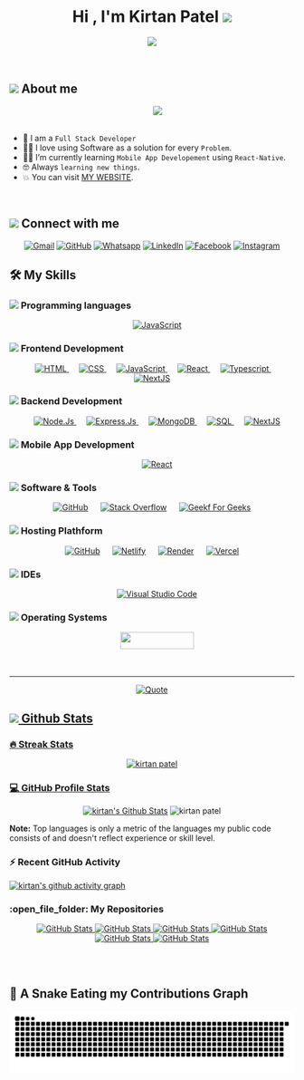 
<h1 align="center">Hi , I'm Kirtan Patel <img src="https://media.giphy.com/media/hvRJCLFzcasrR4ia7z/giphy.gif" width="35"></h1>
<p align="center">
  <a href="https://github.com/DenverCoder1/readme-typing-svg"><img src="https://readme-typing-svg.herokuapp.com?font=Time+New+Roman&color=blue&size=60&center=true&vCenter=true&width=670&height=100&lines=Full+Stack+Developer;Mobile+App+Developer"></a>
</p>


<br>

<p align="center"> 
	

</p>

	
## <picture><img src = "https://github.com/7oSkaaa/7oSkaaa/blob/main/Images/about_me.gif?raw=true" width = 50px></picture> About me

<picture> <img align="right" src="https://github.com/7oSkaaa/7oSkaaa/blob/main/Images/Right_Side.gif?raw=true" width = 250px></picture>

<br><br>

- :school: I am a  `Full Stack Developer`
- :technologist: I love using Software as a solution for every `Problem`.
- :student: I’m currently learning `Mobile App Developement` using `React-Native`.
- :nerd_face: Always `learning new things`.
- :boom: You can visit [MY WEBSITE](https://kirtanp04-profile.netlify.app/).
<br>




## <picture> <img src="https://github.com/7oSkaaa/7oSkaaa/blob/main/Images/Connect-with-me.gif?raw=true" width="100px"> </picture> Connect with me
<p align="center">
	<a href="mailto:kirtanpatel6189@gmail.com"><img img src="https://img.shields.io/badge/gmail-%23EA4335.svg?style=plastic&logo=gmail&logoColor=white" alt="Gmail" height=30px width = 130px/></a>
	<a href="https://github.com/kirtanp04"><img src="https://img.shields.io/badge/github-%23181717.svg?style=plastic&logo=github&logoColor=white" height=30px width = 130px alt="GitHub"/></a>
	<a href="https://api.whatsapp.com/send/?phone=7984484483&text&type=phone_number&app_absent=0"><img src="https://img.shields.io/badge/whatsapp-%2325D366.svg?style=plastic&logo=whatsapp&logoColor=white" height=30px width = 130px alt="Whatsapp"/></a>
	<a href=https://www.linkedin.com/in/kirtanp04-3169a121a"><img src="https://img.shields.io/badge/linkedin-%230A66C2.svg?style=plastic&logo=linkedin&logoColor=white" height=30px width = 130px alt="LinkedIn"/></a>
	<a href="https://www.facebook.com/kirtanp04/"><img src="https://img.shields.io/badge/facebook-%231877F2.svg?style=plastic&logo=facebook&logoColor=white" alt="Facebook" height=30px width = 130px/></a>
	<a href="https://www.instagram.com/kirtanp04/"><img src="https://img.shields.io/badge/instagram-%23E4405F.svg?style=plastic&logo=instagram&logoColor=white" alt="Instagram" height=30px width = 130px/></a>
	
</p>



## 🛠️ My Skills

### <picture> <img src = "https://github.com/7oSkaaa/7oSkaaa/blob/main/Images/Programming_Languages.gif?raw=true" width = 50px>  </picture> Programming languages

<p align="center"> 
  &emsp; 
 
  <a href="https://developer.mozilla.org/en-US/docs/Web/JavaScript" target="_blank"> 
     <img alt="JavaScript" src="https://img.shields.io/badge/JavaScript%20-%23F7DF1E.svg?style=plastic&logo=javascript&logoColor=black" height=30px width = 130px>
   </a>
 
</p>

### <picture> <img src = "https://github.com/7oSkaaa/7oSkaaa/blob/main/Images/Front_End.gif?raw=true" width = 50px>  </picture> Frontend Development
<p align="center"> 
  &emsp; 
  <a href="https://www.w3.org/html/" target="_blank"> 
   <img alt="HTML" src="https://img.shields.io/badge/HTML5%20-%23E34F26.svg?style=plastic&logo=html5&logoColor=white" height=30px width = 130px>
  </a>   
  &emsp;
  <a href="https://www.w3schools.com/css/" target="_blank">
    <img alt="CSS" src="https://img.shields.io/badge/CSS%20-%231572B6.svg?style=plastic&logo=css3&logoColor=white" height=30px width = 130px>
  </a> 
  &emsp;
  <a href="https://developer.mozilla.org/en-US/docs/Web/JavaScript" target="_blank"> 
     <img alt="JavaScript" src="https://img.shields.io/badge/JavaScript%20-%23F7DF1E.svg?style=plastic&logo=javascript&logoColor=black" height=30px width = 130px>
   </a>
  &emsp;
  <a href="https://www.react.org" target="_blank">
    <img alt="React" src="https://img.shields.io/badge/react-%2361DAFB.svg?style=plastic&logo=React&logoColor=black" height=30px width = 130px>
  </a>
  &emsp;
  <a href="https://www.w3schools.com/css/" target="_blank">
    <img alt="Typescript" src="https://img.shields.io/badge/Typescript%20-%231572B6.svg?style=plastic&logo=typescript3&logoColor=white" height=30px width = 130px>
  </a> 
  &emsp;
  <a href="https://nextjs.org/" target="_blank">
    <img alt="NextJS" src="https://img.shields.io/badge/NextJS-%23181717.svg?style=plastic&logo=next3&logoColor=black" height=30px width = 130px>
  </a>
</p>
																       
### <picture> <img src = "https://github.com/7oSkaaa/7oSkaaa/blob/main/Images/Front_End.gif?raw=true" width = 50px>  </picture> Backend Development															       
<p align="center"> 
  &emsp; 
  <a href="https://nodejs.org/" target="_blank"> 
   <img alt="Node.Js" src="https://img.shields.io/badge/NodeJS-%2361.svg?style=plastic&logo=node5&logoColor=green" height=30px width = 130px>
  </a>  
  &emsp;
  <a href="https://expressjs.com/" target="_blank">
    <img alt="Express.Js" src="https://img.shields.io/badge/Express.Js-%23181717.svg?style=plastic&logo=express3&logoColor=black" height=30px width = 130px>
  </a>  
  &emsp;
  <a href="https://www.python.org" target="_blank">
    <img alt="MongoDB" src="https://img.shields.io/badge/MongoDB-%2361.svg?style=plastic&logo=&logoColor=green" height=30px width = 130px>
  </a>
  &emsp;
  <a href="https://www.w3schools.com/sql/sql_intro.asp#:~:text=What%20is%20SQL%3F,for%20Standardization%20(ISO)%20in%201987" target="_blank">
    <img alt="SQL" src="https://img.shields.io/badge/SQL-%2361DAFB.svg?style=plastic&logo=SQJ&logoColor=blue" height=30px width = 130px>
  </a>
  &emsp;
  <a href="https://nextjs.org/" target="_blank">
    <img alt="NextJS" src="https://img.shields.io/badge/NextJS-%23181717.svg?style=plastic&logo=next3&logoColor=black" height=30px width = 130px>
  </a>
</p>
													     

### <picture> <img src = "https://github.com/7oSkaaa/7oSkaaa/blob/main/Images/Front_End.gif?raw=true" width = 50px>  </picture> Mobile App Development															       
<p align="center"> 
  &emsp; 
  <a href="https://www.react.org" target="_blank">
    <img alt="React" src="https://img.shields.io/badge/React Native-%2361DAFB.svg?style=plastic&logo=React&logoColor=black" height=30px width = 130px>
  </a> 
</p>													     
											       
																       
																       
																       
																       
																       
### <picture> <img src = "https://github.com/7oSkaaa/7oSkaaa/blob/main/Images/Software_Tools.gif?raw=true" width = 50px>  </picture> Software & Tools
 
<p align="center">  
  &emsp;
    <a href="#"><img alt="GitHub" src="https://img.shields.io/badge/github-%23181717.svg?style=plastic&logo=github&logoColor=white" height=30px width = 130px></a>  
  &emsp;
    <a href="#"><img alt="Stack Overflow" src="https://img.shields.io/badge/-Stack%20Overflow-FE7A16?style=plastic&logo=stack-overflow&logoColor=white" height=30px width = 130px></a>
  &emsp;
    <a href="#"><img alt="Geekf For Geeks" src="https://img.shields.io/badge/geeksforgeeks-%230F9D58.svg?style=plastic&logo=geeksforgeeks&logoColor=white" height=30px width = 130px></a>
  &emsp;
   
 
</p>

### <picture> <img src = "https://github.com/7oSkaaa/7oSkaaa/blob/main/Images/Software_Tools.gif?raw=true" width = 50px>  </picture> Hosting Plathform
 
<p align="center">  
  &emsp;
    <a href="#"><img alt="GitHub" src="https://img.shields.io/badge/github-%23181717.svg?style=plastic&logo=github&logoColor=white" height=30px width = 130px></a>  
  &emsp;
    <a href="#"><img alt="Netlify" src="https://img.shields.io/badge/Netlify-%231817.svg?style=plastic&logo=netlify&logoColor=white" height=30px width = 130px></a>
  &emsp;
    <a href="#"><img alt="Render" src="https://img.shields.io/badge/Render-%230F9D58.svg?style=plastic&logo=render&logoColor=white" height=30px width = 130px></a>
  &emsp;
    <a href="#"><img alt="Vercel" src="https://img.shields.io/badge/vercel-%23181717.svg?style=plastic&logo=vercel&logoColor=white" height=30px width = 130px></a>
  &emsp;
   
 
</p>

 ### <picture> <img src = "https://github.com/7oSkaaa/7oSkaaa/blob/main/Images/IDEs.gif?raw=true" width = 50px>  </picture> IDEs
 
<p align="center">
  &emsp;
    <a href="#"><img alt="Visual Studio Code" src="https://img.shields.io/badge/Visual%20Studio%20Code-0078d7.svg?style=plastic&logo=visual-studio-code&logoColor=white" height=30px width = 130px></a>
</p>


 ### <picture> <img src = "https://github.com/7oSkaaa/7oSkaaa/blob/main/Images/OS.gif?raw=true" width = 50px>  </picture> Operating Systems
 
<p align="center">
  &emsp;
    <a href="#"><img src="https://img.shields.io/badge/Windows-0078D6?style=plastic&logo=windows&logoColor=white" height=30px width = 130px></a>
</p>

<br> 

---

<p align = "center">
	<a href="https://github.com/piyushsuthar/github-readme-quotes"> <img alt = "Quote" src="https://quotes-github-readme.vercel.app/api?type=horizontal&theme=tokyonight&animation=grow_out_in&quoteCategory=programming">
</p>

## <picture> <img src = "https://github.com/7oSkaaa/7oSkaaa/blob/main/Images/Statistics.gif?raw=true" width = 50px>  </picture> Github Stats

<summary><h3> 🔥 Streak Stats</h3></summary>

	

<p align="center"><img src="https://github-readme-streak-stats.herokuapp.com/?user=kirtanp04&theme=tokyonight_duo" alt="kirtan patel" /></p>


  
<summary><h3>💻 GitHub Profile Stats</h3></summary>


	
<p align="center">
    <a href="https://github.com/anuraghazra/github-readme-stats">
	    <img alt="kirtan's Github Stats" src="https://github-readme-stats.vercel.app/api?username=kirtanp04&show_icons=true&count_private=true&locale=en&theme=tokyonight&layout=compact" height="230px"/></a>
	  <img src="https://github-readme-stats.vercel.app/api/top-langs?username=kirtanp04&langs_count=10&show_icons=true&locale=en&theme=tokyonight" alt="kirtan patel" height="230px"/>
<br/>

  <b>Note:</b> Top languages is only a metric of the languages my public code consists of and doesn't reflect experience or skill level.
  </p>


<summary><h3>⚡ Recent GitHub Activity</h3></summary>


	
[![kirtan's github activity graph](https://github-readme-activity-graph.cyclic.app/graph?username=kirtanp04&theme=github)](https://github.com/kirtanp04/github-readme-activity-graph)

 

	
<summary><h3> :open_file_folder: My Repositories </h3></summary>


	
<div>
  <p align="center">
	<a href="https://github.com/kirtanp04/MERN-CHAT-APP-BACKEND">
      		<img src="https://github-readme-stats.vercel.app/api/pin/?username=kirtanp04&repo=MERN-CHAT-APP-BACKEND&theme=tokyonight" alt="GitHub Stats" />
    	</a>
	<a href="https://github.com/kirtanp04/MERN-CHAT-APP-FRONTEND">
      		<img src="https://github-readme-stats.vercel.app/api/pin/?username=kirtanp04&repo=MERN-CHAT-APP-FRONTEND&theme=tokyonight" alt="GitHub Stats" />
    	</a>
    	<a href="https://github.com/kirtanp04/MERN--HOTEL_MANAGEMENT">
      		<img src="https://github-readme-stats.vercel.app/api/pin/?username=kirtanp04&repo=MERN--HOTEL_MANAGEMENT&theme=tokyonight" alt="GitHub Stats" />
    	</a>
    	<a href="https://github.com/kirtanp04/INTERNSHIP-TASKS">
      		<img src="https://github-readme-stats.vercel.app/api/pin/?username=kirtanp04&repo=INTERNSHIP-TASKS&theme=tokyonight" alt="GitHub Stats" />
    	</a>
    	<a href="https://github.com/kirtanp04/REACT-AI-BOARD">
      		<img src="https://github-readme-stats.vercel.app/api/pin/?username=kirtanp04&repo=REACT-AI-BOARD&theme=tokyonight" alt="GitHub Stats" />
    	</a>
	<a href="https://github.com/kirtanp04/NETFLIX-APP">
      		<img src="https://github-readme-stats.vercel.app/api/pin/?username=kirtanp04&repo=NETFLIX-APP&theme=tokyonight" alt="GitHub Stats" />
    	</a>
  </p>
</div>


</br></br>
	
## 🐍 A Snake Eating my Contributions Graph
	
<p align = "center">
	<img src = "https://github.com/7oSkaaa/7oSkaaa/blob/output/github-contribution-grid-snake.svg?" alt = "Snake Game"/>
</p>
